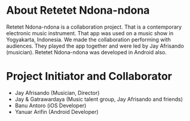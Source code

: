 # About Retetet Ndona-ndona
Retetet Ndona-ndona is a collaboration project. That is a contemporary electronic music instrument. That app was used on a music show in Yogyakarta, Indonesia. We made the collaboration performing with audiences. They played the app together and were led by Jay Afrisando (musician). Retetet Ndona-ndona was developed in Android also.

# Project Initiator and Collaborator
- Jay Afrisando (Musician, Director)
- Jay & Gatrawardaya (Music talent group, Jay Afrisando and friends)
- Banu Antoro (iOS Developer)
- Yanuar Arifin (Android Developer)
